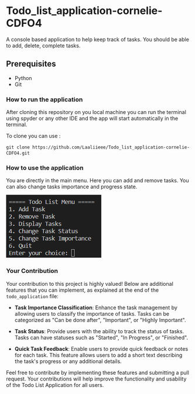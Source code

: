 # Todo_list_application-cornelie-CDFO4
A console based application to help keep track of tasks. You should be able to add, delete, complete tasks.

## Prerequisites

- Python
- Git

### How to run the application 
 After cloning this repository on you local machine you can run the terminal using spyder or any other IDE and the app will start automatically in the terminal.

 To clone you can use : 

 ```
 git clone https://github.com/Laaliieee/Todo_list_application-cornelie-CDFO4.git
 ```
### How to use the application

You are directly in the main menu. Here you can add and remove tasks. You can also change tasks importance and progress state. 



![Alt text](image.png)

 ### Your Contribution

Your contribution to this project is highly valued! Below are additional features that you can implement, as explained at the end of the `todo_application` file:

- **Task Importance Classification**: Enhance the task management by allowing users to classify the importance of tasks. Tasks can be categorized as "Can be done after", "Important", or "Highly Important".

- **Task Status**: Provide users with the ability to track the status of tasks. Tasks can have statuses such as "Started", "In Progress", or "Finished".

- **Quick Task Feedback**: Enable users to provide quick feedback or notes for each task. This feature allows users to add a short text describing the task's progress or any additional details.

Feel free to contribute by implementing these features and submitting a pull request. Your contributions will help improve the functionality and usability of the Todo List Application for all users.

